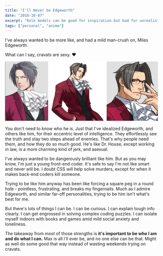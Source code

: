 ```yaml
---
title: "I'll Never be Edgeworth"
date: "2018-10-07"
excerpt: "Role models can be good for inspiration but bad for unrealistic standards."
tags: ["personal", "anime"]
---
```


I've always wanted to be more like, and had a mild man-crush on, Miles Edgeworth.

What can I say, cravats are sexy. ❤️

<img class="post-content--partial-bleed" src="/assets/images/notes/edgeworth.jpg" alt="Several snapshots of the fabulous Miles Edgeworth." />

You don't need to know who he is. Just that I've idealized Edgeworth, and others like him, for their eccentric level of intelligence. They effortlessly see the truth and stay two steps ahead of enemies. That's why people need them, and how they do so much good. He's like Dr. House, except working in law, is a more charming kind of jerk, and asexual.

I've always wanted to be dangerously brilliant like him. But as you may know, I'm just a young front-end coder. It's safe to say I'm not like smart and never will be. I doubt CSS will help solve murders, except for when it makes back-end coders kill someone.

Trying to be like him anyway has been like forcing a square peg in a round hole - pointless, frustrating, and breaks my fingernails. Much as I admire Edgeworth, and similar far-off personalities, trying to be him isn't what's best for me.

But there's lots of things I can be. I can be curious. I can explain tough info clearly. I can get engrossed in solving complex coding puzzles. I can isolate myself indoors with books and games amid mild social anxiety and loneliness.

The takeaway from _most_ of those strengths is **it's important to be who I am and do what I can.** Max is all I'll ever be, and no one else can be that. Might as well do some good that way instead of wasting weekends trying on cravats.
